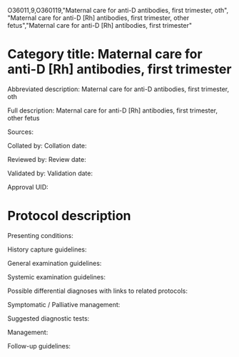 O36011,9,O360119,"Maternal care for anti-D antibodies, first trimester, oth", "Maternal care for anti-D [Rh] antibodies, first trimester, other fetus","Maternal care for anti-D [Rh] antibodies, first trimester"
# Category title: Maternal care for anti-D [Rh] antibodies, first trimester

Abbreviated description: Maternal care for anti-D antibodies, first trimester, oth

Full description: Maternal care for anti-D [Rh] antibodies, first trimester, other fetus

Sources:

Collated by:
Collation date:

Reviewed by:
Review date:

Validated by:
Validation date:

Approval UID:

# Protocol description

Presenting conditions:

History capture guidelines:

General examination guidelines:

Systemic examination guidelines:

Possible differential diagnoses with links to related protocols:

Symptomatic / Palliative management:

Suggested diagnostic tests:

Management:

Follow-up guidelines:
